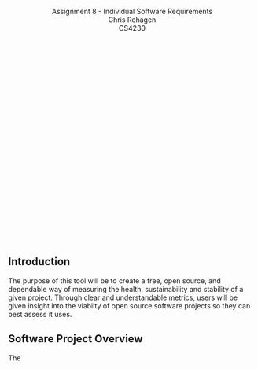 <p align="center" font-size=48px>
  Assignment 8 - Individual Software Requirements
  <br>
  Chris Rehagen
  <br>
  CS4230
  
  <br>
  <br><br><br><br><br><br><br><br><br><br><br><br><br><br><br><br><br><br><br><br><br><br><br><br><br>
</p>


## Introduction
The purpose of this tool will be to create a free, open source, and dependable way of measuring the health, sustainability and stability of a given project. Through clear and understandable metrics, users will be given insight into the viabilty of open source software projects so they can best assess it uses.

## Software Project Overview
The 
